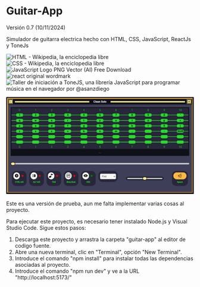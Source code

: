 # Guitar-App

Versión 0.7 (10/11/2024)

Simulador de guitarra electrica hecho con HTML, CSS, JavaScript, ReactJs y ToneJs

<img title="" src="https://upload.wikimedia.org/wikipedia/commons/thumb/6/61/HTML5_logo_and_wordmark.svg/1200px-HTML5_logo_and_wordmark.svg.png" alt="HTML - Wikipedia, la enciclopedia libre" width="114"><img title="" src="https://upload.wikimedia.org/wikipedia/commons/d/d5/CSS3_logo_and_wordmark.svg" alt="CSS - Wikipedia, la enciclopedia libre" width="79">    <img title="" src="https://i.pinimg.com/originals/ab/7a/3a/ab7a3a4269973cfd7927451665cd86ce.png" alt="JavaScript Logo PNG Vector (AI) Free Download" width="80">  <img title="" src="https://static-00.iconduck.com/assets.00/react-original-wordmark-icon-840x1024-vhmauxp6.png" alt="react original wordmark" for="" width="104">   <img title="" src="https://blogger.googleusercontent.com/img/b/R29vZ2xl/AVvXsEi4xcjGSweddm49MIboVRKxJxWuhwHkytMRfhbRIJ5puwWJMTDT550qCgFVu17Cua_HiFxAXE8pHb7ldKCxqcJlrNwQI4bkkRkYQAOTnZHrpdWKF0NqE8CPYG4WIkKnh58dtG5IgQ/s640/tonejs.png" alt="Taller de iniciación a ToneJS, una librería JavaScript para programar  música en el navegador por @asanzdiego" width="194">

<img src="assets/2024-11-10-01-25-59-image.png" title="" alt="" data-align="center">

Este es una versión de prueba, aun me falta implementar varias cosas al proyecto.

Para ejecutar este proyecto, es necesario tener instalado Node.js y Visual Studio Code. Sigue estos pasos:
1. Descarga este proyecto y arrastra la carpeta "guitar-app" al editor de codigo fuente.
2. Abre una nueva terminal, clic en "Terminal", opción "New Terminal".
3. Introduce el comando "npm install" para instalar todas las dependencias asociadas al proyecto.
4. Introduce el comando "npm run dev" y ve a la URL "http://localhost:5173/"
